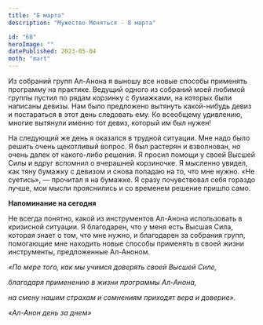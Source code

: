 ```yaml
---
title: "8 марта"
description: "Мужество Меняться - 8 марта"

id: "68"
heroImage: ""
datePublished: 2023-05-04
moth: "mart"
---
```


Из собраний групп Ал-Анона я выношу все новые способы применять программу на
практике. Ведущий одного из собраний моей любимой группы пустил по рядам
корзинку с бумажками, на которых были написаны девизы. Нам было предложено
вытянуть какой-нибудь девиз и постараться в этот день следовать ему. Ко
всеобщему удивлению, многие вытянули именно тот девиз, который им был нужен!

На следующий же день я оказался в трудной ситуации. Мне надо было решить очень
щекотливый вопрос. Я был растерян и взволнован, но очень далек от какого-либо
решения. Я просил помощи у своей Высшей Силы и вдруг вспомнил о вчерашней
корзиночке. Я мысленно увидел, как тяну бумажку с девизом и снова попадаю на
то, что мне нужно. «Не суетись», — прочитал я на бумажке. Я сразу почувствовал
себя гораздо лучше, мои мысли прояснились и со временем решение пришло само.

**Напоминание на сегодня**

Не всегда понятно, какой из инструментов Ал-Анона использовать в кризисной
ситуации. Я благодарен, что у меня есть Высшая Сила, которая знает о том, что
мне нужно, и благодарен за собрания групп, помогающие мне находить новые
способы применять в своей жизни инструменты, предложенные Ал-Аноном.

_«По мере того, как мы учимся доверять своей Высшей Силе,_

_благодаря применению в жизни программы Ал-Анона,_

_на смену нашим страхам и сомнениям приходят вера и доверие»._

_«Ал-Анон день за днем»_
